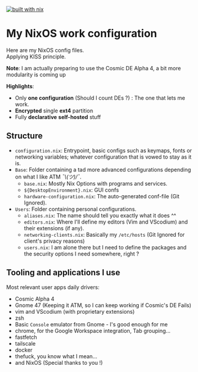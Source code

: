 [![built with nix](https://img.shields.io/static/v1?logo=nixos&logoColor=white&label=&message=Built%20with%20Nix&color=41439a)](https://builtwithnix.org)

# My NixOS work configuration

Here are my NixOS config files.  
Applying KISS principle.

**Note**: I am actually preparing to use the Cosmic DE Alpha 4, a bit more modularity is coming up

**Highlights**:

- Only **one configuration** (Should I count DEs ?) : The one that lets me work.
- **Encrypted** single **ext4** partition
- Fully **declarative** **self-hosted** stuff


## Structure

- `configuration.nix`: Entrypoint, basic configs such as keymaps, fonts or networking variables; whatever configuration that is vowed to stay as it is.
- `Base`: Folder containing a tad more advanced configurations depending on what I like ATM *¯\\_(ツ)_/¯*.
  - `base.nix`: Mostly Nix Options with programs and services.
  - `${DesktopEnvironment}.nix`: GUI confs
  - `hardware-configuration.nix`: The auto-generated conf-file (Git Ignored).
- `Users`: Folder containing personal configurations.
  - `aliases.nix`: The name should tell you exactly what it does ^^
  - `editors.nix`: Where I'll define my editors (Vim and VScodium) and their extensions (if any).
  - `networking-clients.nix`: Basically my `/etc/hosts` (Git Ignored for client's privacy reasons)
  - `users.nix`: I am alone there but I need to define the packages and the security options I need somewhere, right ? 

## Tooling and applications I use

Most relevant user apps daily drivers:

- Cosmic Alpha 4
- Gnome 47 (Keeping it ATM, so I can keep working if Cosmic's DE Fails)
- vim and VScodium (with proprietary extensions)
- zsh
- Basic `Console` emulator from Gnome - I's good enough for me
- chrome, for the Google Workspace integration, Tab grouping...
- fastfetch
- tailscale
- docker
- thefuck, you know what I mean...
- and NixOS (Special thanks to you !)
